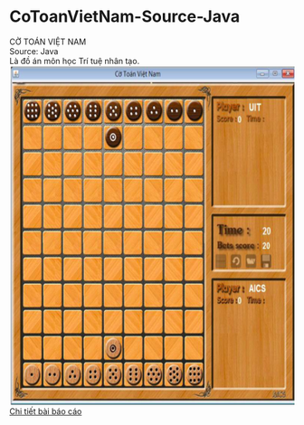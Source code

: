 # CoToanVietNam-Source-Java
CỜ TOÁN VIỆT NAM <br>
Source: Java <br>
Là đồ án môn học Trí tuệ nhân tạo.<br>
<img src="co_toan_main.png" height="600" alt="Image"/> <br>
[Chi tiết bài báo cáo](https://github.com/lamhoangx/CoToanVietNam-Source-Java/blob/master/DOC/BAO%20CAO%20CO%20TOAN.pdf) <br>
